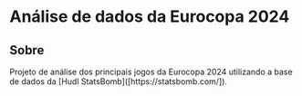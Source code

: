 <h1>Análise de dados da Eurocopa 2024</h1>

<h2>Sobre</h2>
<p>Projeto de análise dos principais jogos da Eurocopa 2024 utilizando a base de dados da [Hudl StatsBomb]([https://statsbomb.com/]).</p>
